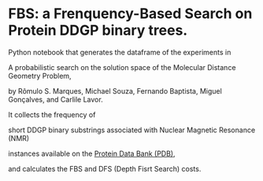 # FBS: a Frenquency-Based Search on Protein DDGP binary trees.

Python notebook that generates the dataframe of the experiments in

A probabilistic search on the solution space of the Molecular Distance Geometry Problem,

by Rômulo S. Marques, Michael Souza, Fernando Baptista, Miguel Gonçalves, and Carlile Lavor.

It collects the frequency of

short DDGP binary substrings associated with Nuclear Magnetic Resonance (NMR)

instances available on the [Protein Data Bank (PDB)](https://www.rcsb.org/), 

and calculates the FBS and DFS (Depth Fisrt Search) costs.

